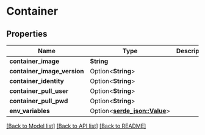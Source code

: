 # Container

## Properties

Name | Type | Description | Notes
------------ | ------------- | ------------- | -------------
**container_image** | **String** |  | 
**container_image_version** | Option<**String**> |  | [optional]
**container_identity** | Option<**String**> |  | [optional]
**container_pull_user** | Option<**String**> |  | [optional]
**container_pull_pwd** | Option<**String**> |  | [optional]
**env_variables** | Option<[**serde_json::Value**](.md)> |  | [optional]

[[Back to Model list]](../README.md#documentation-for-models) [[Back to API list]](../README.md#documentation-for-api-endpoints) [[Back to README]](../README.md)


